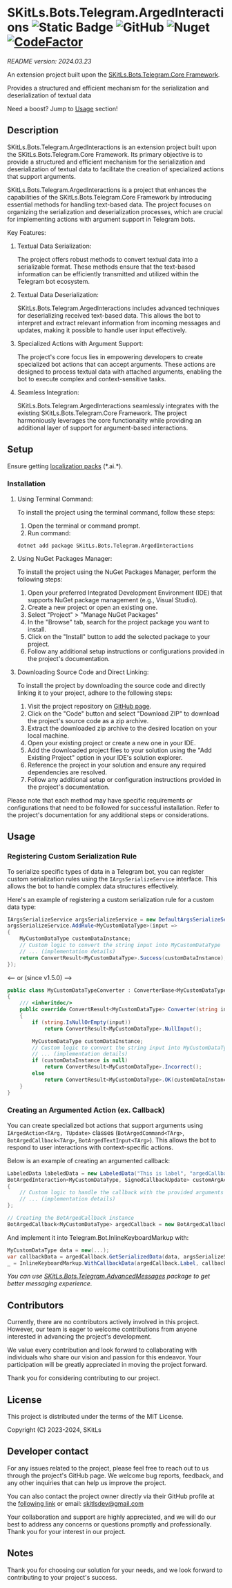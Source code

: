 # SKitLs.Bots.Telegram.ArgedInteractions ![Static Badge](https://img.shields.io/badge/Follow%20GitHub%20-%20black?logo=github&link=https%3A%2F%2Fgithub.com%2FSargeras02%2FSKitLs.Bots.Telegram.git) ![GitHub](https://img.shields.io/github/license/Sargeras02/SKitLs.Bots.Telegram) ![Nuget](https://img.shields.io/nuget/v/SKitLs.Bots.Telegram.ArgedInteractions) [![CodeFactor](https://www.codefactor.io/repository/github/skitls-dev/skitls.bots.telegram/badge)](https://www.codefactor.io/repository/github/skitls-dev/skitls.bots.telegram)

_README version: 2024.03.23_

An extension project built upon the [SKitLs.Bots.Telegram.Core Framework](https://github.com/SKitLs-dev/SKitLs.Bots.Telegram).

Provides a structured and efficient mechanism for the serialization and deserialization of textual data

Need a boost? Jump to [Usage](#usage) section!

## Description

SKitLs.Bots.Telegram.ArgedInteractions is an extension project built upon the SKitLs.Bots.Telegram.Core Framework.
Its primary objective is to provide a structured and efficient mechanism for the serialization and deserialization
of textual data to facilitate the creation of specialized actions that support arguments.

SKitLs.Bots.Telegram.ArgedInteractions is a project that enhances the capabilities of the SKitLs.Bots.Telegram.Core Framework
by introducing essential methods for handling text-based data.
The project focuses on organizing the serialization and deserialization processes, which are crucial for implementing actions
with argument support in Telegram bots.

Key Features:

1. Textual Data Serialization:

    The project offers robust methods to convert textual data into a serializable format.
    These methods ensure that the text-based information can be efficiently transmitted and utilized within the Telegram bot ecosystem.

2. Textual Data Deserialization:

    SKitLs.Bots.Telegram.ArgedInteractions includes advanced techniques for deserializing received text-based data.
    This allows the bot to interpret and extract relevant information from incoming messages and updates, making it possible to handle user input effectively.

3. Specialized Actions with Argument Support:

    The project's core focus lies in empowering developers to create specialized bot actions that can accept arguments.
    These actions are designed to process textual data with attached arguments, enabling the bot to execute complex and context-sensitive tasks.

4. Seamless Integration:

    SKitLs.Bots.Telegram.ArgedInteractions seamlessly integrates with the existing SKitLs.Bots.Telegram.Core Framework.
    The project harmoniously leverages the core functionality while providing an additional layer of support for argument-based interactions.

## Setup

Ensure getting [localization packs](https://github.com/SKitLs-dev/SKitLs.Bots.Telegram/tree/master/locals) (\*.ai.\*).

### Installation

1. Using Terminal Command:
    
    To install the project using the terminal command, follow these steps:

    1. Open the terminal or command prompt.
    2. Run command:
    
    ```
    dotnet add package SKitLs.Bots.Telegram.ArgedInteractions
    ```

2. Using NuGet Packages Manager:

    To install the project using the NuGet Packages Manager, perform the following steps:

    1. Open your preferred Integrated Development Environment (IDE) that supports NuGet package management (e.g., Visual Studio).
    2. Create a new project or open an existing one.
    3. Select "Project" > "Manage NuGet Packages"
    4. In the "Browse" tab, search for the project package you want to install.
    5. Click on the "Install" button to add the selected package to your project.
    5. Follow any additional setup instructions or configurations provided in the project's documentation.

3. Downloading Source Code and Direct Linking:

    To install the project by downloading the source code and directly linking it to your project, adhere to the following steps:

    1. Visit the project repository on [GitHub page](https://github.com/SKitLs-dev/SKitLs.Bots.Telegram.git).
    2. Click on the "Code" button and select "Download ZIP" to download the project's source code as a zip archive.
    3. Extract the downloaded zip archive to the desired location on your local machine.
    4. Open your existing project or create a new one in your IDE.
    5. Add the downloaded project files to your solution using the "Add Existing Project" option in your IDE's solution explorer.
    6. Reference the project in your solution and ensure any required dependencies are resolved.
    7. Follow any additional setup or configuration instructions provided in the project's documentation.

Please note that each method may have specific requirements or configurations that need to be followed for successful installation.
Refer to the project's documentation for any additional steps or considerations.

## Usage

### Registering Custom Serialization Rule

To serialize specific types of data in a Telegram bot, you can register custom serialization rules using the
`IArgsSerializeService` interface. This allows the bot to handle complex data structures effectively.
 
Here's an example of registering a custom serialization rule for a custom data type:

```C#
IArgsSerializeService argsSerializeService = new DefaultArgsSerializeService();
argsSerializeService.AddRule<MyCustomDataType>(input =>
{
    MyCustomDataType customDataInstance;
    // Custom logic to convert the string input into MyCustomDataType
    // ... (implementation details)
    return ConvertResult<MyCustomDataType>.Success(customDataInstance);
});
```

<-- or (since v1.5.0) -->

```C#
public class MyCustomDataTypeConverter : ConverterBase<MyCustomDataType>
{
    /// <inheritdoc/>
    public override ConvertResult<MyCustomDataType> Converter(string input)
    {
        if (string.IsNullOrEmpty(input))
            return ConvertResult<MyCustomDataType>.NullInput();

        MyCustomDataType customDataInstance;
        // Custom logic to convert the string input into MyCustomDataType
        // ... (implementation details)
        if (customDataInstance is null)
            return ConvertResult<MyCustomDataType>.Incorrect();
        else
            return ConvertResult<MyCustomDataType>.OK(customDataInstance);
    }
}
```

### Creating an Argumented Action (ex. Callback)

You can create specialized bot actions that support arguments using `IArgedAction<TArg, TUpdate>` classes
(`BotArgedCommand<TArg>`, `BotArgedCallback<TArg>`, `BotArgedTextInput<TArg>`).
This allows the bot to respond to user interactions with context-specific actions.

Below is an example of creating an argumented callback:

```C#
LabeledData labeledData = new LabeledData("This is label", "argedCallbackId");
BotArgedInteraction<MyCustomDataType, SignedCallbackUpdate> customArgAction = async (args, update) =>
{
    // Custom logic to handle the callback with the provided arguments
    // ... (implementation details)
};

// Creating the BotArgedCallback instance
BotArgedCallback<MyCustomDataType> argedCallback = new BotArgedCallback<MyCustomDataType>(labeledData, customArgAction);
```

And implement it into Telegram.Bot.InlineKeyboardMarkup with:

```C#
MyCustomDataType data = new(...);
var callbackData = argedCallback.GetSerializedData(data, argsSerializeService);
_ = InlineKeyboardMarkup.WithCallbackData(argedCallback.Label, callbackData);
```

_You can use [SKitLs.Bots.Telegram.AdvancedMessages](https://www.nuget.org/packages/SKitLs.Bots.Telegram.AdvancedMessages/) package to get better messaging experience._

## Contributors

Currently, there are no contributors actively involved in this project.
However, our team is eager to welcome contributions from anyone interested in advancing the project's development.

We value every contribution and look forward to collaborating with individuals who share our vision and passion for this endeavor.
Your participation will be greatly appreciated in moving the project forward.

Thank you for considering contributing to our project.

## License

This project is distributed under the terms of the MIT License.

Copyright (C) 2023-2024, SKitLs

## Developer contact

For any issues related to the project, please feel free to reach out to us through the project's GitHub page.
We welcome bug reports, feedback, and any other inquiries that can help us improve the project.

You can also contact the project owner directly via their GitHub profile at the [following link](https://github.com/SKitLs-dev) or email: skitlsdev@gmail.com

Your collaboration and support are highly appreciated, and we will do our best to address any concerns or questions promptly and professionally.
Thank you for your interest in our project.

## Notes

Thank you for choosing our solution for your needs, and we look forward to contributing to your project's success.
